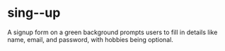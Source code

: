 # sing--up
A signup form on a green background prompts users to fill in details like name, email, and password, with hobbies being optional.
